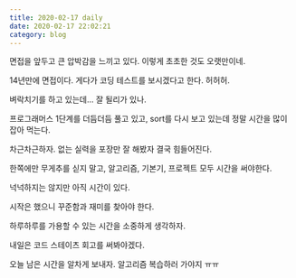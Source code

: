 ```yaml
---
title: 2020-02-17 daily
date: 2020-02-17 22:02:21
category: blog
---
```


면접을 앞두고 큰 압박감을 느끼고 있다. 이렇게 초초한 것도 오랫만이네.

14년만에 면접이다. 게다가 코딩 테스트를 보시겠다고 한다. 허허허.

벼락치기를 하고 있는데... 잘 될리가 있나.

프로그래머스 1단계를 더듬더듬 풀고 있고, sort를 다시 보고 있는데 정말 시간을 많이 잡아 먹는다.

차근차근하자. 없는 실력을 포장만 잘 해봤자 결국 힘들어진다.

한쪽에만 무게추를 싣지 말고, 알고리즘, 기본기, 프로젝트 모두 시간을 써야한다.

넉넉하지는 않지만 아직 시간이 있다.

시작은 했으니 꾸준함과 재미를 찾아야 한다.

하루하루를 가용할 수 있는 시간을 소중하게 생각하자.

내일은 코드 스테이츠 회고를 써봐야겠다.

오늘 남은 시간을 알차게 보내자. 알고리즘 복습하러 가야지 ㅠㅠ

